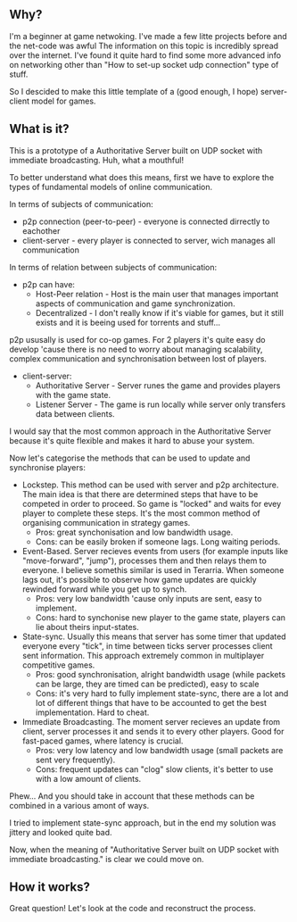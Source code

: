 ## Why?
<p> I'm a beginner at game netwoking. I've made a few litte projects before and the net-code was awful The information on this topic is incredibly spread over the internet.
I've found it quite hard to find some more advanced info on networking other than "How to set-up socket udp connection" type of stuff.</p>
<p> So I descided to make this little template of a (good enough, I hope) server-client model for games. </p>

## What is it?
<p> This is a prototype of a Authoritative Server built on UDP socket with immediate broadcasting. Huh, what a mouthful! </p>
<p> To better understand what does this means, first we have to explore the types of fundamental models of online communication.</p>
<p> In terms of subjects of communication: </p>

- p2p connection (peer-to-peer) - everyone is connected dirrectly to eachother
- client-server - every player is connected to server, wich manages all communication

<p> In terms of relation between subjects of communication: </p>

- p2p can have:
  - Host-Peer relation - Host is the main user that manages important aspects of communication and game synchronization.
  - Decentralized - I don't really know if it's viable for games, but it still exists and it is beeing used for torrents and stuff... 

p2p ususally is used for co-op games. For 2 players it's quite easy do develop 'cause there is no need to worry about managing scalability, complex communication and synchronisation between lost of players.

- client-server:
    - Authoritative Server - Server runes the game and provides players with the game state.
    - Listener Server - The game is run locally while server only transfers data between clients.

I would say that the most common approach in the Authoritative Server because it's quite flexible and makes it hard to abuse your system.

Now let's categorise the methods that can be used to update and synchronise players:
 - Lockstep. This method can be used with server and p2p architecture. The main idea is that there are determined steps that have to be competed in order to proceed. So game is "locked" and waits for evey
player to complete these steps. It's the most common method of organising communication in strategy games.
    - Pros: great synchonisation and low bandwidth usage.
    - Cons: can be easily broken if someone lags. Long waiting periods.
 - Event-Based. Server recieves events from users (for example inputs like "move-forward", "jump"), processes them and then relays them to everyone. I believe somethis similar is used in Terarria. When
someone lags out, it's possible to observe how game updates are quickly rewinded forward while you get up to synch.
    - Pros: very low bandwidth 'cause only inputs are sent, easy to implement.
    - Cons: hard to synchonise new player to the game state, players can lie about theirs input-states.
 - State-sync. Usually this means that server has some timer that updated everyone every "tick", in time between ticks server processes client sent information. This approach extremely common in multiplayer
competitive games.
    - Pros: good synchronisation, alright bandwidth usage (while packets can be large, they are timed can be predicted), easy to scale
    - Cons: it's very hard to fully implement state-sync, there are a lot and lot of different things that have to be accounted to get the best implementation. Hard to cheat.
 - Immediate Broadcasting. The moment server recieves an update from client, server processes it and sends it to every other players. Good for fast-paced games, where latency is crucial.
    - Pros: very low latency and low bandwidth usage (small packets are sent very frequently).
    - Cons: frequent updates can "clog" slow clients, it's better to use with a low amount of clients.

<p> Phew... And you should take in account that these methods can be combined in a various amont of ways. </p>
<p> I tried to implement state-sync approach, but in the end my solution was jittery and looked quite bad. </p>
<p> Now, when the meaning of "Authoritative Server built on UDP socket with immediate broadcasting." is clear we could move on. </p>

## How it works?
<p> Great question! Let's look at the code and reconstruct the process. </p>
